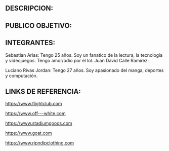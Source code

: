 ## DESCRIPCION: 







## PUBLICO OBJETIVO:





## INTEGRANTES: 
Sebastian Arias: Tengo 25 años. Soy un fanatico de la lectura, la tecnologia y videojuegos. Tengo amor/odio por el lol. 
Juan David Calle Ramirez:



Luciano Rivas Jordan: Tengo 27 años. Soy apasionado del manga, deportes y computación.


## LINKS DE REFERENCIA:
https://www.flightclub.com

https://www.off---white.com 

https://www.stadiumgoods.com

https://www.goat.com

https://www.ripndipclothing.com
